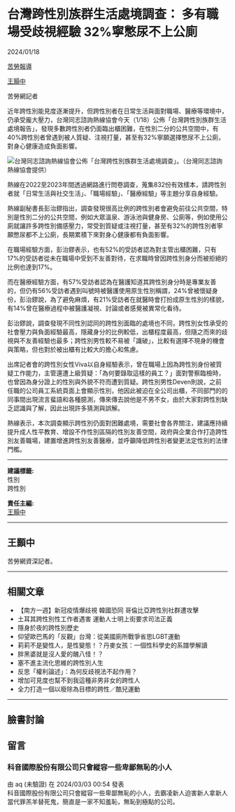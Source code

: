 # 台灣跨性別族群生活處境調查： 多有職場受歧視經驗 32%寧憋尿不上公廁

2024/01/18

[苦勞報導](https://www.coolloud.org.tw/story)

[王顥中](https://www.coolloud.org.tw/author/%E7%8E%8B%E9%A1%A5%E4%B8%AD)

苦勞網記者

近年跨性別能見度逐漸提升，但跨性別者在日常生活與面對職場、醫療等環境中，仍承受龐大壓力，台灣同志諮詢熱線協會今天（1/18）公佈「台灣跨性別族群生活處境報告」，發現多數跨性別者仍面臨出櫃困難，在性別二分的公共空間中，有40%跨性別者曾遇到被人質疑、注視打量，甚至有32%寧願選擇憋尿不上公廁，對身心健康造成負面影響。

![台灣同志諮詢熱線協會公佈「台灣跨性別族群生活處境調查」。（台灣同志諮詢熱線協會提供）](https://www.coolloud.org.tw/sites/default/files/images/field_rep_image/post/img_0978.jpg)

熱線在2022至2023年間透過網路進行問卷調查，蒐集832份有效樣本，請跨性別者就「日常生活與社交生活」、「職場經驗」、「醫療經驗」等主題分享自身經驗。

熱線副秘書長彭治鏐指出，調查發現很高比例的跨性別者會避免前往公共空間，特別是性別二分的公共空間，例如大眾溫泉、游泳池與健身房、公廁等，例如使用公廁就讓許多跨性別備感壓力，常受到質疑或注視打量，甚至有32%的跨性別者寧願憋尿都不上公廁，長期累積下來對身心健康都有負面影響。

在職場經驗方面，彭治鏐表示，也有52%的受訪者認為對主管出櫃困難，只有17%的受訪者從未在職場中受到不友善對待，在求職時曾因跨性別身分而被拒絕的比例也達到17%。

而在醫療經驗方面，有57%受訪者認為在醫護知道其跨性別身分時是專業友善的，但仍有56%受訪者遇到叫號時被醫護使用原生性別稱謂，24%曾被懷疑身份，彭治鏐說，為了避免麻煩，有21%受訪者在就醫時會打扮成原生性別的樣貌，有14%曾在醫療過程中被醫護凝視、討論或者感覺被異常化看待。

彭治鏐說，調查發現不同性別認同的跨性別面臨的處境也不同，跨性別女性承受的社會壓力與負面經驗最高，隱藏身分的比例較低，出櫃程度最高，但隨之而來的歧視與不友善經驗也最多；跨性別男性較不易被「識破」，比較有選擇不現身的機會與策略，但也對於被出櫃有比較大的擔心和焦慮。

出席記者會的跨性別女性Viva以自身經驗表示，曾在職場上因為跨性別身份被質疑工作能力，主管還遭上級質疑：「為何要錄取這樣的員工？」面對警察臨檢時，也曾因為身分證上的性別與外貌不符而遭到質疑。跨性別男性Deven則說，之前任職的公司員工系統頁面上會顯示性別，他因此被迫在全公司出櫃，不同部門的的同事間出現流言蜚語和各種臆測，傳來傳去說他是不男不女，由於大家對跨性別缺乏認識與了解，因此出現許多猜測與誤解。

熱線表示，本次調查顯示跨性別仍面對困難處境，需要社會各界關注，建議應持續提升成人性平教育、增設不作性別區隔的性別友善空間，政府與企業合作打造跨性別友善職場，建置增進跨性別友善醫療，並呼籲降低跨性別者變更法定性別的法律門檻。

---

**建議標籤:**  
性別  
跨性別  

**責任主編:**  
[王顥中](https://www.coolloud.org.tw/chiefeditor/%E7%8E%8B%E9%A1%A5%E4%B8%AD)

---

## 王顥中

苦勞網資深記者。

---

## 相關文章

- 【南方一週】新冠疫情爆歧視 韓國恐同 哥倫比亞跨性別社群遭攻擊
- 土耳其跨性別性工作者遇害 運動人士明上街要求司法正義
- 隱身於夜的跨性別歷史
- 仰望歐巴馬的「反觀」台灣：從美國廁所戰爭省思LGBT運動
- 莉莉不是變性人，是性變態！？丹麥女孩：一個性科學史的系譜學解讀
- 胖黑婆就是沒人愛的醜八怪！？
- 塞不進主流化思維的跨性別人生
- 反思「權利論述」：為何反歧視法不起作用？
- 增加可見度也幫不到我這種非男非女的跨性人
- 全力打造一個以廢除為目標的跨性／酷兒運動

---

## 臉書討論

## 留言

### 科音國際股份有限公司只會縱容一些卑鄙無恥的小人

由 aq (未驗證) 在 2024/03/03 00:54 發表  
科音國際股份有限公司只會縱容一些卑鄙無恥的小人，去霸凌新人迫害新人拿新人當代罪羔羊替死鬼，簡直是一家不知羞恥，無恥到極點的公司。